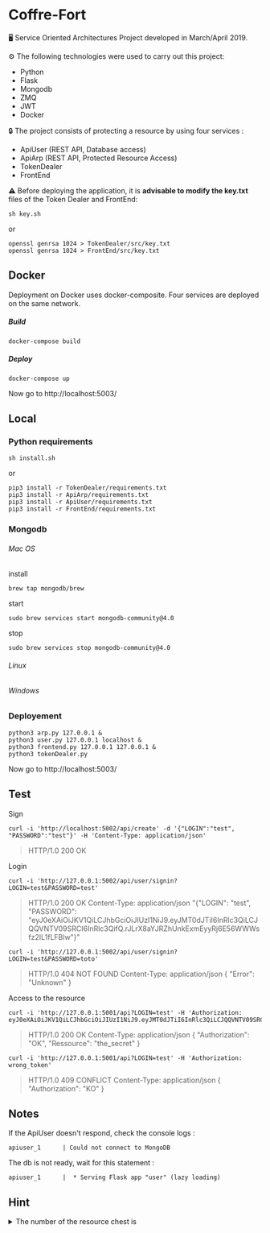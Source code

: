 # Coffre-Fort



🖥 Service Oriented Architectures Project developed in March/April 2019.



⚙️ The following technologies were used to carry out this project:

* Python
* Flask
* Mongodb
* ZMQ
* JWT
* Docker



🔒 The project consists of protecting a resource by using four services :

* ApiUser (REST API, Database access)
* ApiArp (REST API, Protected Resource Access)
* TokenDealer
* FrontEnd



⚠️ Before deploying the application, it is **advisable to modify the key.txt** files of the Token Dealer and FrontEnd:

    sh key.sh

or 

    openssl genrsa 1024 > TokenDealer/src/key.txt
    openssl genrsa 1024 > FrontEnd/src/key.txt

## Docker

Deployment on Docker uses docker-composite. 
Four services are deployed on the same network.

##### Build

    docker-compose build

##### Deploy

    docker-compose up

Now go to http://localhost:5003/ 

## Local

### Python requirements

    sh install.sh

or

    pip3 install -r TokenDealer/requirements.txt
    pip3 install -r ApiArp/requirements.txt
    pip3 install -r ApiUser/requirements.txt
    pip3 install -r FrontEnd/requirements.txt

### Mongodb

###### Mac OS

install

    brew tap mongodb/brew  

start

    sudo brew services start mongodb-community@4.0

stop

    sudo brew services stop mongodb-community@4.0

###### Linux

###### Windows

### Deployement

    python3 arp.py 127.0.0.1 &
    python3 user.py 127.0.0.1 localhost &
    python3 frontend.py 127.0.0.1 127.0.0.1 &
    python3 tokenDealer.py

Now go to http://localhost:5003/

## Test

Sign

    curl -i 'http://localhost:5002/api/create' -d '{"LOGIN":"test", "PASSWORD":"test"}' -H 'Content-Type: application/json'

> HTTP/1.0 200 OK



Login

    curl -i 'http://127.0.0.1:5002/api/user/signin?LOGIN=test&PASSWORD=test'

> HTTP/1.0 200 OK
> Content-Type: application/json
> "{"LOGIN": "test", "PASSWORD": "eyJ0eXAiOiJKV1QiLCJhbGciOiJIUzI1NiJ9.eyJMT0dJTiI6InRlc3QiLCJQQVNTV09SRCI6InRlc3QifQ.rJLrX8aYJRZhUnkExmEyyRj6E56WWWsfz2IL1fLFBlw"}"

    curl -i 'http://127.0.0.1:5002/api/user/signin?LOGIN=test&PASSWORD=toto'

> HTTP/1.0 404 NOT FOUND
> Content-Type: application/json
> {
>   "Error": "Unknown"
> }



Access to the resource

    curl -i 'http://127.0.0.1:5001/api?LOGIN=test' -H 'Authorization: eyJ0eXAiOiJKV1QiLCJhbGciOiJIUzI1NiJ9.eyJMT0dJTiI6InRlc3QiLCJQQVNTV09SRCI6InRlc3QifQ.rJLrX8aYJRZhUnkExmEyyRj6E56WWWsfz2IL1fLFBlw'

> HTTP/1.0 200 OK
> Content-Type: application/json
> {
>   "Authorization": "OK",
>   "Ressource": "the_secret"
> }

    curl -i 'http://127.0.0.1:5001/api?LOGIN=test' -H 'Authorization: wrong_token'

> HTTP/1.0 409 CONFLICT
> Content-Type: application/json
> {
>   "Authorization": "KO"
> }

## Notes 

If the ApiUser doesn't respond, check the console logs :

`apiuser_1      | Could not connect to MongoDB`

The db is not ready, wait for this statement : 

`apiuser_1      |  * Serving Flask app "user" (lazy loading)`


## Hint 

<details>
  <summary>The number of the resource chest is</summary>
  
  66642

  (https://github.com/dear-github/dear-github/issues/166)
  
</details>

